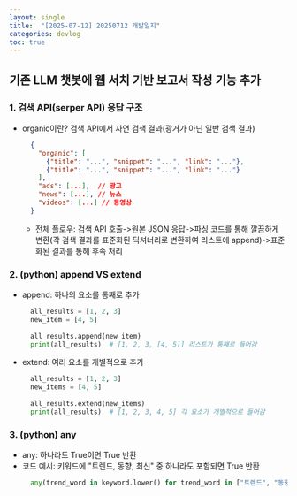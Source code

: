 ```yaml
---
layout: single
title:  "[2025-07-12] 20250712 개발일지"
categories: devlog
toc: true
---
```


## 기존 LLM 챗봇에 웹 서치 기반 보고서 작성 기능 추가

### 1. 검색 API(serper API) 응답 구조
- organic이란? 검색 API에서 자연 검색 결과(광거가 아닌 일반 검색 결과)
  ```json
    {
      "organic": [
        {"title": "...", "snippet": "...", "link": "..."},
        {"title": "...", "snippet": "...", "link": "..."}
      ],
      "ads": [...],  // 광고
      "news": [...], // 뉴스
      "videos": [...] // 동영상
    }
  ```
  - 전체 플로우: 검색 API 호출->원본 JSON 응답->파싱 코드를 통해 깔끔하게 변환(각 검색 결과를 표준화된 딕셔너리로 변환하여 리스트에 append)->표준화된 결과를 통해 후속 처리
 
### 2. (python) append VS extend
- append: 하나의 요소를 통째로 추가
  ```python
    all_results = [1, 2, 3]
    new_item = [4, 5]
    
    all_results.append(new_item)
    print(all_results)  # [1, 2, 3, [4, 5]] 리스트가 통째로 들어감
  ```
- extend: 여러 요소를 개별적으로 추가
  ```python
    all_results = [1, 2, 3]
    new_items = [4, 5]
    
    all_results.extend(new_items)
    print(all_results)  # [1, 2, 3, 4, 5] 각 요소가 개별적으로 들어감
  ```

### 3. (python) any
- any: 하나라도 True이면 True 반환
- 코드 예시: 키워드에 "트렌드, 동향, 최신" 중 하나라도 포함되면 True 반환
  ```python
    any(trend_word in keyword.lower() for trend_word in ["트렌드", "동향", "최신"])
  ```
